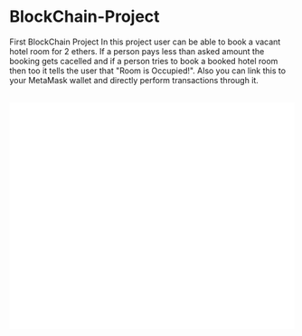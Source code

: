 # BlockChain-Project
First BlockChain Project In this project user can be able to book a vacant hotel room for 2 ethers. If a person pays less than asked amount the booking gets cacelled and if a person tries to book a booked hotel room then too it tells the user that "Room is Occupied!". Also you can link this to your MetaMask wallet and directly perform transactions through it.
<div align="center">
	<br>
	<a href="https://github.com/sindresorhus/css-in-readme-like-wat/blame/main/header.svg">
		<img src="header.svg" width="800" height="400" alt="Click to see the source">
	</a>
	<br>
</div>



<br>
<br>
<br>
<br>
<br>
<br>
